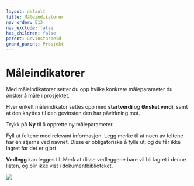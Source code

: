 ```yaml
---
layout: default
title: Måleindikatorer
nav_order: 513
nav_exclude: false
has_children: false
parent: Gevinstarbeid
grand_parent: Prosjekt
---
```


# Måleindikatorer

Med måleindikatorer setter du opp hvilke konkrete måleparameter du ønsker å måle i prosjektet.

Hver enkelt måleindikator settes opp med **startverdi** og **Ønsket verdi**, samt at den knyttes til den gevinsten den har påvirkning mot.

Trykk på **Ny** til å opprette ny måleparameter.

Fyll ut feltene med relevant informasjon. Legg merke til at noen av feltene har en stjerne ved navnet. Disse er obligatoriske å fylle ut, og du får ikke lagret før det er gjort.

**Vedlegg** kan legges til. Merk at disse vedleggene bare vil bli lagret i denne listen, og blir ikke vist i dokumentbiblioteket.

![](./media/måleindikatorer.png)
